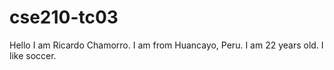 # cse210-tc03
Hello I am Ricardo Chamorro. I am from Huancayo, Peru. I am 22 years old. I like soccer.
